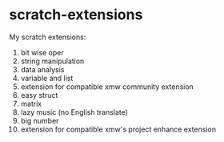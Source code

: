 # scratch-extensions
My scratch extensions:
1. bit wise oper
2. string manipulation
3. data analysis
4. variable and list
5. extension for compatible xmw community extension
6. easy struct
7. matrix
8. lazy music (no English translate)
9. big number
10. extension for compatible xmw's project enhance extension
